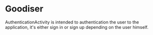 # Goodiser








AuthenticationActivity is intended to authentication the user to the application, it's either sign in or sign up depending on the user himself.
